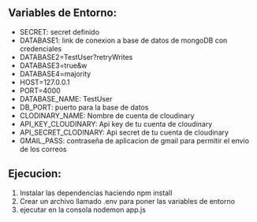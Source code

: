 ## Variables de Entorno:

- SECRET: secret definido
- DATABASE1: link de conexion a base de datos de mongoDB con credenciales
- DATABASE2=TestUser?retryWrites
- DATABASE3=true&w
- DATABASE4=majority
- HOST=127.0.0.1
- PORT=4000
- DATABASE_NAME: TestUser
- DB_PORT: puerto para la base de datos
- CLODINARY_NAME: Nombre de cuenta de cloudinary
- API_KEY_CLOUDINARY: Api key de tu cuenta de cloudinary
- API_SECRET_CLODINARY: Api secret de tu cuenta de cloudinary
- GMAIL_PASS: contraseña de aplicacion de gmail para permitir el envio de los correos


## Ejecucion:
1. Instalar las dependencias haciendo npm install
1. Crear un archivo llamado .env para poner las variables de entorno
1. ejecutar en la consola nodemon app.js
